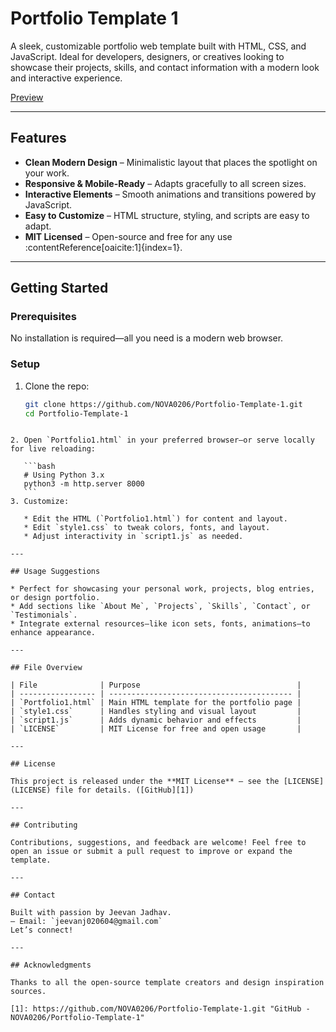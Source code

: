 # Portfolio Template 1

A sleek, customizable portfolio web template built with HTML, CSS, and JavaScript. Ideal for developers, designers, or creatives looking to showcase their projects, skills, and contact information with a modern look and interactive experience.

[Preview](images/preview.png)

---

##  Features

- **Clean Modern Design** – Minimalistic layout that places the spotlight on your work.
- **Responsive & Mobile-Ready** – Adapts gracefully to all screen sizes.
- **Interactive Elements** – Smooth animations and transitions powered by JavaScript.
- **Easy to Customize** – HTML structure, styling, and scripts are easy to adapt.
- **MIT Licensed** – Open-source and free for any use :contentReference[oaicite:1]{index=1}.

---

##  Getting Started

### Prerequisites

No installation is required—all you need is a modern web browser.

### Setup

1. Clone the repo:
   ```bash
   git clone https://github.com/NOVA0206/Portfolio-Template-1.git
   cd Portfolio-Template-1
````

2. Open `Portfolio1.html` in your preferred browser—or serve locally for live reloading:

   ```bash
   # Using Python 3.x
   python3 -m http.server 8000
   ```
3. Customize:

   * Edit the HTML (`Portfolio1.html`) for content and layout.
   * Edit `style1.css` to tweak colors, fonts, and layout.
   * Adjust interactivity in `script1.js` as needed.

---

## Usage Suggestions

* Perfect for showcasing your personal work, projects, blog entries, or design portfolio.
* Add sections like `About Me`, `Projects`, `Skills`, `Contact`, or `Testimonials`.
* Integrate external resources—like icon sets, fonts, animations—to enhance appearance.

---

## File Overview

| File              | Purpose                                   |
| ----------------- | ----------------------------------------- |
| `Portfolio1.html` | Main HTML template for the portfolio page |
| `style1.css`      | Handles styling and visual layout         |
| `script1.js`      | Adds dynamic behavior and effects         |
| `LICENSE`         | MIT License for free and open usage       |

---

## License

This project is released under the **MIT License** — see the [LICENSE](LICENSE) file for details. ([GitHub][1])

---

## Contributing

Contributions, suggestions, and feedback are welcome! Feel free to open an issue or submit a pull request to improve or expand the template.

---

## Contact

Built with passion by Jeevan Jadhav.
– Email: `jeevanj020604@gmail.com`
Let’s connect!

---

## Acknowledgments

Thanks to all the open-source template creators and design inspiration sources.

[1]: https://github.com/NOVA0206/Portfolio-Template-1.git "GitHub - NOVA0206/Portfolio-Template-1"
